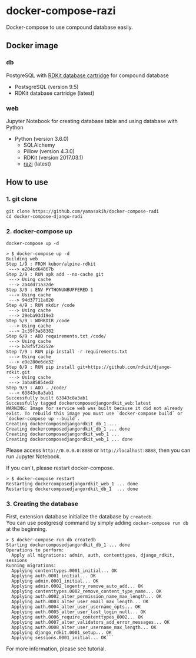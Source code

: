 # docker-compose-razi
Docker-compose to use compound database easily.

## Docker image
### db
PostgreSQL with [RDKit database cartridge](http://www.rdkit.org/docs/Cartridge.html) for compound database

- PostsgreSQL (version 9.5)
- RDKit database cartridge (latest)

### web
Jupyter Notebook for creating database table and using database with Python

- Python (version 3.6.0)
   - SQLAlchemy 
   - Pillow (version 4.3.0)
   - RDKit (version 2017.03.1)
   - [razi](https://github.com/rvianello/razi) (latest)
 
## How to use

### 1. git clone
```
git clone https://github.com/yamasakih/docker-compose-radi
cd docker-compose-django-radi
```

### 2. docker-compose up
```
docker-compose up -d
```

```
> $ docker-compose up -d
Building web
Step 1/9 : FROM kubor/alpine-rdkit
 ---> e204cd64867b
Step 2/9 : RUN apk add --no-cache git
 ---> Using cache
 ---> 2a4dd71a32de
Step 3/9 : ENV PYTHONUNBUFFERED 1
 ---> Using cache
 ---> 94d37711a020
Step 4/9 : RUN mkdir /code
 ---> Using cache
 ---> 29eba93d19e3
Step 5/9 : WORKDIR /code
 ---> Using cache
 ---> 2c39f3a58382
Step 6/9 : ADD requirements.txt /code/
 ---> Using cache
 ---> b78f5f28252e
Step 7/9 : RUN pip install -r requirements.txt
 ---> Using cache
 ---> e9e280e6de32
Step 8/9 : RUN pip install git+https://github.com/rdkit/django-rdkit.git
 ---> Using cache
 ---> 3aba85854ed2
Step 9/9 : ADD . /code/
 ---> 63843c8a3ab1
Successfully built 63843c8a3ab1
Successfully tagged dockercomposedjangordkit_web:latest
WARNING: Image for service web was built because it did not already exist. To rebuild this image you must use `docker-compose build` or `docker-compose up --build`.
Creating dockercomposedjangordkit_db_1 ... 
Creating dockercomposedjangordkit_db_1 ... done
Creating dockercomposedjangordkit_web_1 ... 
Creating dockercomposedjangordkit_web_1 ... done
```

Please access `http://0.0.0.0:8888` or `http://localhost:8888`, then you can run Jupyter Notebook.

If you can't, please restart docker-compose.

```
> $ docker-compose restart
Restarting dockercomposedjangordkit_web_1 ... done
Restarting dockercomposedjangordkit_db_1  ... done
```

### 3. Creating the database
First, extension database initialize the database by `createdb`.  
You can use postgresql command by simply adding `docker-compose run db` at the beginning.

```
> $ docker-compose run db createdb
Starting dockercomposedjangordkit_db_1 ... done
Operations to perform:
  Apply all migrations: admin, auth, contenttypes, django_rdkit, sessions
Running migrations:
  Applying contenttypes.0001_initial... OK
  Applying auth.0001_initial... OK
  Applying admin.0001_initial... OK
  Applying admin.0002_logentry_remove_auto_add... OK
  Applying contenttypes.0002_remove_content_type_name... OK
  Applying auth.0002_alter_permission_name_max_length... OK
  Applying auth.0003_alter_user_email_max_length... OK
  Applying auth.0004_alter_user_username_opts... OK
  Applying auth.0005_alter_user_last_login_null... OK
  Applying auth.0006_require_contenttypes_0002... OK
  Applying auth.0007_alter_validators_add_error_messages... OK
  Applying auth.0008_alter_user_username_max_length... OK
  Applying django_rdkit.0001_setup... OK
  Applying sessions.0001_initial... OK```
```


For more information, please see tutorial.
